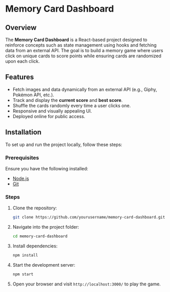 # Memory Card Dashboard

## Overview
The **Memory Card Dashboard** is a React-based project designed to reinforce concepts such as state management using hooks and fetching data from an external API. The goal is to build a memory game where users click on unique cards to score points while ensuring cards are randomized upon each click.

## Features
- Fetch images and data dynamically from an external API (e.g., Giphy, Pokémon API, etc.).
- Track and display the **current score** and **best score**.
- Shuffle the cards randomly every time a user clicks one.
- Responsive and visually appealing UI.
- Deployed online for public access.

## Installation
To set up and run the project locally, follow these steps:

### Prerequisites
Ensure you have the following installed:
- [Node.js](https://nodejs.org/)
- [Git](https://git-scm.com/)

### Steps
1. Clone the repository:
   ```bash
   git clone https://github.com/yourusername/memory-card-dashboard.git
   ```
2. Navigate into the project folder:
   ```bash
   cd memory-card-dashboard
   ```
3. Install dependencies:
   ```bash
   npm install
   ```
4. Start the development server:
   ```bash
   npm start
   ```
5. Open your browser and visit `http://localhost:3000/` to play the game.
